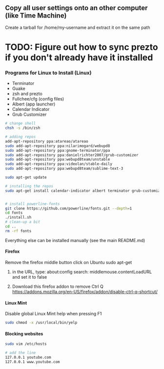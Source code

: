 ## Copy all user settings onto an other computer (like Time Machine)
Create a tarball for /home/my-username and extract it on the same path

# TODO: Figure out how to sync prezto if you don't already have it installed

### Programs for Linux to Install (Linux)
- Terminator
- Guake
- zsh and prezto 
- Fullchee/cfg (config files)
- Albert (app launcher)
- Calendar Indicator
- Grub Customizer

```bash
# change shell
chsh -s /bin/zsh

# adding repos
add-apt-repository ppa:atareao/atareao
sudo add-apt-repository ppa:nilarimogard/webupd8
sudo add-apt-repository ppa:gnome-terminator/ppa
sudo add-apt-repository ppa:danielrichter2007/grub-customizer
sudo add-apt-repository ppa:webupd8team/unstable
sudo add-apt-repository ppa:videolan/stable-daily
sudo add-apt-repository ppa:webupd8team/sublime-text-3

sudo apt-get update

# installing the repos
sudo apt-get install calendar-indicator albert terminator grub-customizer guake vlc sublime-text-installer


# install powerline-fonts
git clone https://github.com/powerline/fonts.git --depth=1
cd fonts
./install.sh
# clean-up a bit
cd ..
rm -rf fonts
```

Everything else can be installed manually (see the main README.md)

#### Firefox
Remove the firefox middle button click on Ubuntu
sudo apt-get <package1> <package2>

1) in the URL, type: about:config
search: middlemouse.contentLoadURL
and set it to false

2) Download this firefox addon to remove Ctrl Q
https://addons.mozilla.org/en-US/firefox/addon/disable-ctrl-q-shortcut/

#### Linux Mint
Disable global Linux Mint help when pressing F1
```bash 
sudo chmod -x /usr/local/bin/yelp
```

#### Blocking websites
```bash
sudo vim /etc/hosts

# add the line
127.0.0.1 youtube.com
127.0.0.1 www.youtube.com
```
